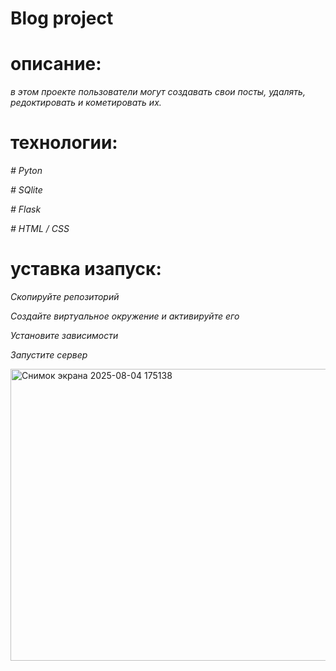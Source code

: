 # Blog project

# описание:
*в этом проекте пользователи могут создавать свои посты, удалять, редоктировать и кометировать их.*

# технологии:

*# Pyton*

*# SQlite*

*# Flask*

*# HTML / CSS*

# уставка изапуск:

*Скопируйте репозиторий*

*Создайте виртуальное окружение и активируйте его*

*Установите зависимости*

*Запустите сервер*
 
<img width="1465" height="467" alt="Снимок экрана 2025-08-04 175138" src="https://github.com/user-attachments/assets/81d47b0b-15f4-4745-8444-81fed8e38205" />
